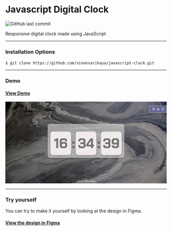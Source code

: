 # Javascript Digital Clock

![GitHub last commit](https://img.shields.io/github/last-commit/sinansarikaya/javascript-counter?style=flat-square)

Responsive digital clock made using JavaScript

<hr />

### Installation Options

```
$ git clone https://github.com/sinansarikaya/javascript-clock.git
```

<hr />

### Demo

#### [View Demo](https://sinansarikaya.github.io/javascript-counter/)

![JavaScript counter](./img/demo.jpeg)

<hr />

### Try yourself

You can try to make it yourself by looking at the design in Figma.

#### [View the design in Figma](https://www.figma.com/file/9lhfB7eKlJANMN83seQOH2/javascript-watch)
